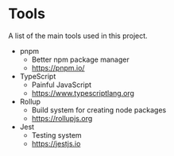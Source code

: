 Tools
=====

A list of the main tools used in this project.

- pnpm
   - Better npm package manager 
   - https://pnpm.io/
- TypeScript
  - Painful JavaScript
  - https://www.typescriptlang.org
- Rollup
  - Build system for creating node packages
  - https://rollupjs.org
- Jest
  - Testing system
  - https://jestjs.io